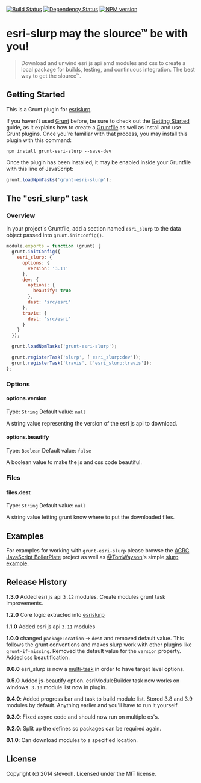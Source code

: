 [![Build Status](https://travis-ci.org/steveoh/grunt-esri-slurp.svg?branch=master)](https://travis-ci.org/steveoh/grunt-esri-slurp)
[![Dependency Status](https://gemnasium.com/steveoh/grunt-esri-slurp.svg)](https://gemnasium.com/steveoh/grunt-esri-slurp)
[![NPM version](https://badge.fury.io/js/grunt-esri-slurp.svg)](http://badge.fury.io/js/grunt-esri-slurp)
# esri-slurp may the slource™ be with you!

> Download and unwind esri js api amd modules and css to create a local package for builds, testing, and continuous integration. The best way to get the slource™.

## Getting Started
This is a Grunt plugin for [esrislurp](https://github.com/steveoh/esrislurp).

If you haven't used [Grunt](http://gruntjs.com/) before, be sure to check out the [Getting Started](http://gruntjs.com/getting-started) guide, as it explains how to create a [Gruntfile](http://gruntjs.com/sample-gruntfile) as well as install and use Grunt plugins. Once you're familiar with that process, you may install this plugin with this command:

```shell
npm install grunt-esri-slurp --save-dev
```

Once the plugin has been installed, it may be enabled inside your Gruntfile with this line of JavaScript:

```js
grunt.loadNpmTasks('grunt-esri-slurp');
```

## The "esri_slurp" task

### Overview
In your project's Gruntfile, add a section named `esri_slurp` to the data object passed into `grunt.initConfig()`.

```js
module.exports = function (grunt) {
  grunt.initConfig({
    esri_slurp: {
      options: {
        version: '3.11'
      },
      dev: {
        options: {
          beautify: true
        },
        dest: 'src/esri'
      },
      travis: {
        dest: 'src/esri'
      }
    }
  });

  grunt.loadNpmTasks('grunt-esri-slurp');

  grunt.registerTask('slurp', ['esri_slurp:dev']);
  grunt.registerTask('travis', ['esri_slurp:travis']);
};
```

### Options

#### options.version
Type: `String`
Default value: `null`

A string value representing the version of the esri js api to download.

#### options.beautify
Type: `Boolean`
Default value: `false`

A boolean value to make the js and css code beautiful.

### Files

#### files.dest
Type: `String`
Default value: `null`

A string value letting grunt know where to put the downloaded files.

## Examples

For examples for working with `grunt-esri-slurp` please browse the [AGRC JavaScript BoilerPlate](https://github.com/agrc/AGRCJavaScriptProjectBoilerPlate) project as well as [@TomWayson](https://github.com/tomwayson)'s simple [slurp example](https://github.com/tomwayson/esri-slurp-example).

## Release History
**1.3.0** Added esri js api `3.12` modules. Create modules grunt task improvements.

**1.2.0** Core logic extracted into [esrislurp](https://www.npmjs.com/package/esrislurp)

**1.1.0** Added esri js api `3.11` modules

**1.0.0** changed `packageLocation` -> `dest` and removed default value. This follows the grunt conventions and makes slurp work with other plugins like `grunt-if-missing`. Removed the default value for the `version` property. Added css beautification.

**0.6.0** esri_slurp is now a [multi-task](http://gruntjs.com/api/grunt.task#grunt.task.registermultitask) in order to have target level options.

**0.5.0** Added js-beautify option. esriModuleBuilder task now works on windows. `3.10` module list now in plugin.

**0.4.0**: Added progress bar and task to build module list. Stored 3.8 and 3.9 modules by default. Anything earlier and you'll have to run it yourself.

**0.3.0**: Fixed async code and should now run on multiple os's.

**0.2.0**: Split up the defines so packages can be required again.

**0.1.0**: Can download modules to a specified location.

## License
Copyright (c) 2014 steveoh. Licensed under the MIT license.
